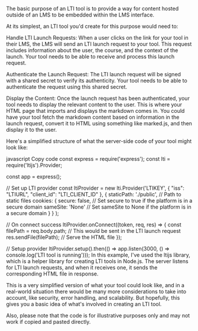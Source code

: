 The basic purpose of an LTI tool is to provide a way for content hosted outside of an LMS to be embedded within the LMS interface.

At its simplest, an LTI tool you'd create for this purpose would need to:

Handle LTI Launch Requests: When a user clicks on the link for your tool in their LMS, the LMS will send an LTI launch request to your tool. This request includes information about the user, the course, and the context of the launch. Your tool needs to be able to receive and process this launch request.

Authenticate the Launch Request: The LTI launch request will be signed with a shared secret to verify its authenticity. Your tool needs to be able to authenticate the request using this shared secret.

Display the Content: Once the launch request has been authenticated, your tool needs to display the relevant content to the user. This is where your HTML page that imports and displays the markdown comes in. You could have your tool fetch the markdown content based on information in the launch request, convert it to HTML using something like marked.js, and then display it to the user.

Here's a simplified structure of what the server-side code of your tool might look like:

javascript
Copy code
const express = require('express');
const lti = require('ltijs').Provider;

const app = express();

// Set up LTI provider
const ltiProvider = new lti.Provider('LTIKEY', 
  {
    "iss": "LTIURL",
    "client_id": "LTI_CLIENT_ID"
  }, 
  { 
    staticPath: './public', // Path to static files
    cookies: {
      secure: false, // Set secure to true if the platform is in a secure domain
      sameSite: 'None' // Set sameSite to None if the platform is in a secure domain
    }
  }
);

// On connect success
ltiProvider.onConnect((token, req, res) => {
  const filePath = req.body.path; // This would be sent in the LTI launch request
  res.sendFile(filePath); // Serve the HTML file
});

// Setup provider
ltiProvider.setup().then(() => app.listen(3000, () => console.log('LTI tool is running')));
In this example, I've used the ltijs library, which is a helper library for creating LTI tools in Node.js. The server listens for LTI launch requests, and when it receives one, it sends the corresponding HTML file in response.

This is a very simplified version of what your tool could look like, and in a real-world situation there would be many more considerations to take into account, like security, error handling, and scalability. But hopefully, this gives you a basic idea of what's involved in creating an LTI tool.

Also, please note that the code is for illustrative purposes only and may not work if copied and pasted directly.